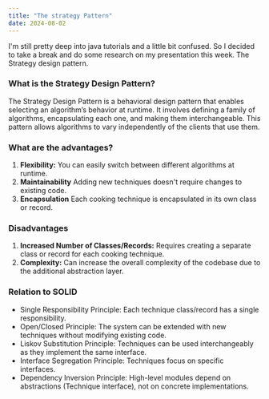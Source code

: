 ```yaml
---
title: "The strategy Pattern"
date: 2024-08-02
---
```


I'm still pretty deep into java tutorials and a little bit confused. So I decided to take a break and do some research
on my presentation this week. The Strategy design pattern.

### What is the Strategy Design Pattern?

The Strategy Design Pattern is a behavioral design pattern that enables selecting an algorithm’s behavior at runtime. 
It involves defining a family of algorithms, encapsulating each one, and making them interchangeable. This pattern 
allows algorithms to vary independently of the clients that use them.

### What are the advantages?

1. **Flexibility:** You can easily switch between different algorithms at runtime.
2. **Maintainability** Adding new techniques doesn't require changes to existing code.
3. **Encapsulation** Each cooking technique is encapsulated in its own class or record.

### Disadvantages

1. **Increased Number of Classes/Records:** Requires creating a separate class or record for each cooking technique.
2. **Complexity:** Can increase the overall complexity of the codebase due to the additional abstraction layer.

### Relation to SOLID
- Single Responsibility Principle: Each technique class/record has a single responsibility.
- Open/Closed Principle: The system can be extended with new techniques without modifying existing code.
- Liskov Substitution Principle: Techniques can be used interchangeably as they implement the same interface.
- Interface Segregation Principle: Techniques focus on specific interfaces.
- Dependency Inversion Principle: High-level modules depend on abstractions (Technique interface), not on concrete 
implementations.